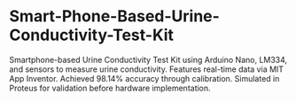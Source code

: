 # Smart-Phone-Based-Urine-Conductivity-Test-Kit
Smartphone-based Urine Conductivity Test Kit using Arduino Nano, LM334, and sensors to measure urine conductivity. Features real-time data via MIT App Inventor. Achieved 98.14% accuracy through calibration. Simulated in Proteus for validation before hardware implementation.
